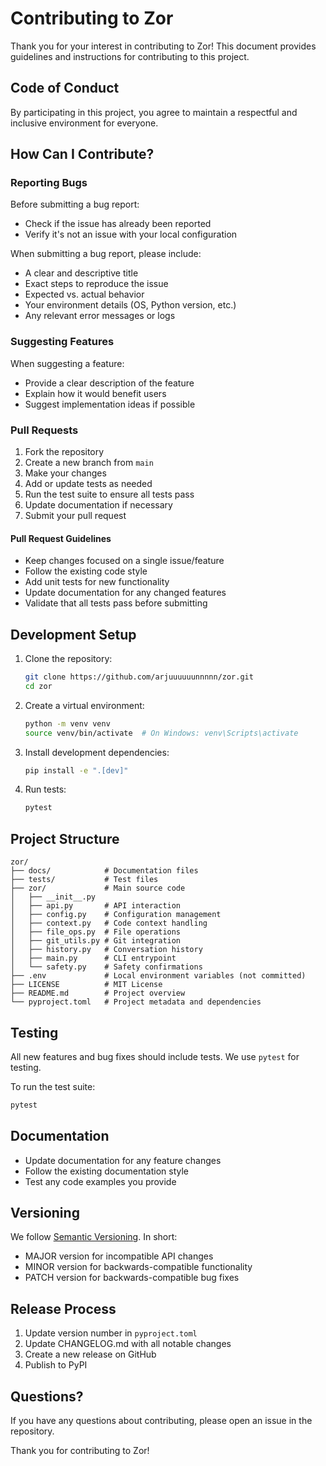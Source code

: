 # Contributing to Zor

Thank you for your interest in contributing to Zor! This document provides guidelines and instructions for contributing to this project.

## Code of Conduct

By participating in this project, you agree to maintain a respectful and inclusive environment for everyone.

## How Can I Contribute?

### Reporting Bugs

Before submitting a bug report:
- Check if the issue has already been reported
- Verify it's not an issue with your local configuration

When submitting a bug report, please include:
- A clear and descriptive title
- Exact steps to reproduce the issue
- Expected vs. actual behavior
- Your environment details (OS, Python version, etc.)
- Any relevant error messages or logs

### Suggesting Features

When suggesting a feature:
- Provide a clear description of the feature
- Explain how it would benefit users
- Suggest implementation ideas if possible

### Pull Requests

1. Fork the repository
2. Create a new branch from `main`
3. Make your changes
4. Add or update tests as needed
5. Run the test suite to ensure all tests pass
6. Update documentation if necessary
7. Submit your pull request

#### Pull Request Guidelines

- Keep changes focused on a single issue/feature
- Follow the existing code style
- Add unit tests for new functionality
- Update documentation for any changed features
- Validate that all tests pass before submitting

## Development Setup

1. Clone the repository:
   ```bash
   git clone https://github.com/arjuuuuuunnnnn/zor.git
   cd zor
   ```

2. Create a virtual environment:
   ```bash
   python -m venv venv
   source venv/bin/activate  # On Windows: venv\Scripts\activate
   ```

3. Install development dependencies:
   ```bash
   pip install -e ".[dev]"
   ```

4. Run tests:
   ```bash
   pytest
   ```

## Project Structure

```
zor/
├── docs/            # Documentation files
├── tests/           # Test files 
├── zor/             # Main source code
│   ├── __init__.py
│   ├── api.py       # API interaction
│   ├── config.py    # Configuration management
│   ├── context.py   # Code context handling
│   ├── file_ops.py  # File operations
│   ├── git_utils.py # Git integration
│   ├── history.py   # Conversation history
│   ├── main.py      # CLI entrypoint
│   └── safety.py    # Safety confirmations
├── .env             # Local environment variables (not committed)
├── LICENSE          # MIT License
├── README.md        # Project overview
└── pyproject.toml   # Project metadata and dependencies
```

## Testing

All new features and bug fixes should include tests. We use `pytest` for testing.

To run the test suite:

```bash
pytest
```

## Documentation

- Update documentation for any feature changes
- Follow the existing documentation style
- Test any code examples you provide

## Versioning

We follow [Semantic Versioning](https://semver.org/). In short:
- MAJOR version for incompatible API changes
- MINOR version for backwards-compatible functionality
- PATCH version for backwards-compatible bug fixes

## Release Process

1. Update version number in `pyproject.toml`
2. Update CHANGELOG.md with all notable changes
3. Create a new release on GitHub
4. Publish to PyPI

## Questions?

If you have any questions about contributing, please open an issue in the repository.

Thank you for contributing to Zor!

